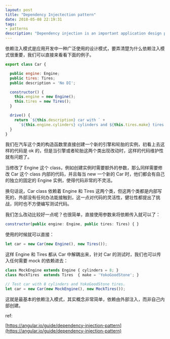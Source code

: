 ```yaml
---
layout: post
title: "Dependency Injectection pattern"
date: 2018-05-08 22:19:31
tags:
- patterns
description: "Dependency injection is an important application design pattern. It's used so widely that almost everyone just calls it DI."
---
```


依赖注入模式是应用开发中一种广泛使用的设计模式，要弄清楚为什么依赖注入模式很重要，我们可以直接来看看下面的例子。

```js
export class Car {

  public engine: Engine;
  public tires: Tires;
  public description = 'No DI';

  constructor() {
    this.engine = new Engine();
    this.tires = new Tires();
  }

  drive() {
    return `${this.description} car with ` +
      `${this.engine.cylinders} cylinders and ${this.tires.make} tires.`;
  }
}
```

我们在汽车这个类的构造函数里直接创建一个新的引擎和轮胎的实例，初看上去这样的代码是 ok 的，但是当引擎或者轮胎这两个类出现改动时，这样的代码维护性就有问题了。

当修改了 Engine 这个 class，例如创建实例时需要额外的参数，那么同样需要修改 Car 这个 class 内部的代码，并且每当 new 一个新的 Car 时，他们都会有自己的独立的固定的 Engine 实例，使得代码非常的不灵活。

换句话说，Car class 依赖着 Engine 和 Tires 这两个类，但这两个类都是内部写死的，外部没有任何办法能接触到，这一点对代码的灵活性，健壮性都提出了挑战，同时也不方便编写测试代码。

我们怎么改动比较好一点呢？也很简单，直接使用参数来将依赖传入就可以了：

```js
constructor(public engine: Engine, public tires: Tires) { }

```

使用的时候就可以直接：

```js
let car = new Car(new Engine(), new Tires());

```

这样 Engine 和 Tires 都从 Car 中解耦出来，针对 Car 的测试时，我们也可以传入任何需要 mock 的依赖进去：

```js
class MockEngine extends Engine { cylinders = 8; }
class MockTires  extends Tires  { make = 'YokoGoodStone'; }

// Test car with 8 cylinders and YokoGoodStone tires.
let car = new Car(new MockEngine(), new MockTires());
```

这就是最基本的依赖注入模式，其实概念非常简单，依赖由外部注入，而非自己内部创建。


ref:

[https://angular.io/guide/dependency-injection-pattern](https://angular.io/guide/dependency-injection-pattern)
